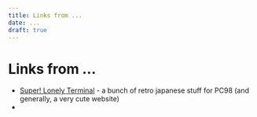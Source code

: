 ```yaml
---
title: Links from ...
date: ...
draft: true
---
```


# Links from …

- [Super! Lonely Terminal](http://slt.retroprograms.com/) - a bunch of retro japanese stuff for PC98 (and generally, a very cute website)
- 